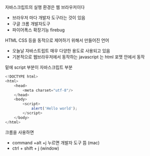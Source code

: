 자바스크립트의 실행 환경은 웹 브라우저이다

- 브라우저 마다 개발자 도구라는 것이 있음
- 구글 크롬 개발자도구
- 파이어폭스 확장기능 firebug


HTML CSS 등을 동적으로 제어하기 위해서 만들어진 언어
- 오늘날 자바스트립트 매우 다양한 용도로 사용되고 있음
- 기본적으로 웹브라우저에서 동작하는 javascript 는 html 포맷 안에서 동작


밑에 script 부분이 자바스크립트 부분
```javascript
<!DOCTYPE html>
<html>
    <head>
        <meta charset="utf-8"/>
    </head>
    <body>
        <script>
            alert('Hello world');
        </script>
    </body>
</html>
```


크롬을 사용하면 

- command +alt +j 누르면 개발자 도구 뜸 (mac)
- ctrl + shift + j (window)